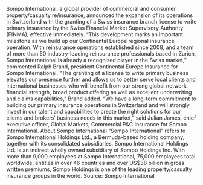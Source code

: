 Sompo International, a global provider of commercial and consumer property/casualty re/insurance, announced the expansion of its operations in Switzerland with the granting of a Swiss insurance branch license to write primary insurance by the Swiss Financial Market Supervisory Authority (FINMA), effective immediately.
“This development marks an important milestone as we build up our Continental Europe regional insurance operation. With reinsurance operations established since 2008, and a team of more than 50 industry-leading reinsurance professionals based in Zurich, Sompo International is already a recognized player in the Swiss market,” commented Ralph Brand, president Continental Europe Insurance for Sompo International.
“The granting of a license to write primary business elevates our presence further and allows us to better serve local clients and international businesses who will benefit from our strong global network, financial strength, broad product offering as well as excellent underwriting and claims capabilities,” Brand added.
“We have a long-term commitment to building our primary insurance operations in Switzerland and will strongly invest in our talent and capabilities to create the right solutions for our clients and brokers’ business needs in this market,” said Julian James, chief executive officer, Global Markets, Commercial P&C Insurance for Sompo International.
About Sompo International
“Sompo International” refers to Sompo International Holdings Ltd., a Bermuda-based holding company, together with its consolidated subsidiaries. Sompo International Holdings Ltd. is an indirect wholly owned subsidiary of Sompo Holdings Inc. With more than 9,000 employees at Sompo International, 75,000 employees total worldwide, entities in over 46 countries and over US$38 billion in gross written premiums, Sompo Holdings is one of the leading property/casualty insurance groups in the world.
Source: Sompo International